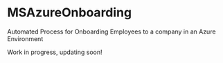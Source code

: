 # MSAzureOnboarding
Automated Process for Onboarding Employees to a company in an Azure Environment

Work in progress, updating soon!
